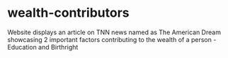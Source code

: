 # wealth-contributors
Website displays an article on TNN news named as The American Dream showcasing 2 important factors contributing to the wealth of a person - Education and Birthright
